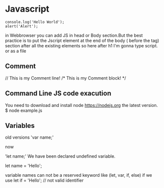 # Javascript


```
console.log('Hello World');
alert('Alert');
```
in Webbrowser you can add JS in head or Body section.But the best practice is to put the Jscript element at the end of the body ( before the </body> tag) section after all the existing elements so here after h1 I'm gonna type script. <script></script> or as a file <script src="example.js"></script>

## Comment

// This is my Comment line!
/*
 This is my Comment block!
*/

## Command Line JS code exacution

You need to download and install node https://nodejs.org the latest version.
$ node example.js 



## Variables

old versions
'var name;'

now 

'let name;' We have been declared undefined variable.

let name = 'Hello';

variable names can not be a reserved keyword like (let, var, if, else)
if we use 
let if = 'Hello'; // not valid identifier




